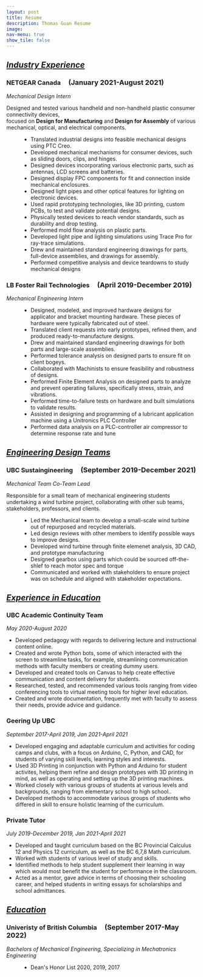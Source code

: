 ```yaml
---
layout: post
title: Resume
description: Thomas Guan Resume
image:
nav-menu: true
show_tile: false
---
```


<html>
<style>
    body {
        animation: fadeInAnimation ease 3s;
        animation-iteration-count: 1;
        animation-fill-mode: forwards;
    }

    @keyframes fadeInAnimation {
        0% {
            opacity: 0;
        }

        100% {
            opacity: 1;
        }
    }
</style>
	<h2><i><u>Industry Experience</u></i></h2>
	<div class="row">
		<dl>
			<h3>NETGEAR Canada &emsp;<font size="4">(January 2021-August 2021)</font></h3>
			<dt><i>Mechanical Design Intern</i></dt>
			<p>Designed and tested various handheld and non-handheld plastic consumer connectivity devices, <br> focused on <b>Design for Manufacturing</b> and <b>Design for Assembly</b> of various mechanical, optical, and electrical components. </p>
			<dd>
				<ul>
					<li>Translated industrial designs into feasible mechanical designs using PTC Creo.</li>
					<li>Developed mechanical mechanisms for consumer devices, such as sliding doors, clips, and hinges.</li>
					<li>Designed devices incorporating various electronic parts, such as antennas, LCD screens and batteries.</li>
					<li>Designed display FPC components for fit and connection inside mechanical enclosures.</li>
					<li>Designed light pipes and other optical features for lighting on electronic devices.</li>
					<li>Used rapid prototyping technologies, like 3D printing, custom PCBs, to test and validate potential designs.</li>
					<li>Physically tested devices to reach vendor standards, such as durability and drop testing.</li>
					<li>Performed mold flow analysis on plastic parts.</li>
					<li>Developed light pipe and lighting simulations using Trace Pro for ray-trace simulations.</li>
					<li>Drew and maintained standard engineering drawings for parts, full-device assemblies, and drawings for assembly.</li>
					<li>Performed competitive analysis and device teardowns to study mechanical designs</li>
				</ul>
			</dd>
		</dl>
	</div>
	<div class="row">
		<dl>
			<h3>LB Foster Rail Technologies &emsp;<font size="4">(April 2019-December 2019)</font></h3>
			<dt><i>Mechanical Engineering Intern</i></dt>
			<dd>
				<!--<p>Designed and tested various handheld and non-handheld plastic consumer connectivity devices, focused on <b>Design for Manufacturing</b> and <b>Design for Assembly</b> of various mechanical, optical, and electrical components. </p>
				--><ul>
				<li>Designed, modeled, and improved hardware designs for applicator and bracket mounting hardware. These pieces of hardware were typically fabricated out of steel.</li>
				<li>Translated client requests into early prototypes, refined them, and produced ready-to-manufacture designs.</li>
				<li>Drew and maintained standard engineering drawings for both parts and large-scale assemblies.</li>
				<li>Performed tolerance analysis on designed parts to ensure fit on client bogeys.</li>
				<li>Collaborated with Machinists to ensure feasibility and robustness of designs.</li>
				<li>Performed Finite Element Analysis on designed parts to analyze and prevent operating failures, specifically stress, strain, and vibrations.</li>
				<li>Performed time-to-failure tests on hardware and built simulations to validate results.</li>
				<li>Assisted in designing and programming of a lubricant application machine using a Unitronics PLC Controller</li>
				<li>Performed data analysis on a PLC-controller air compressor to determine response rate and tune</li>
				</ul>
			</dd>
		</dl>
	</div>
	<h2><i><u>Engineering Design Teams</u></i></h2>
	<!--<hr style="border: solid 1px;" />-->
	<div class="row">
		<dl>
			<h3>UBC Sustaingineering &emsp;<font size="4">(September 2019-December 2021)</font></h3>
			<dt><i>Mechanical Team Co-Team Lead</i></dt>
			<p>Responsible for a small team of mechanical engineering students undertaking a wind turbine project, collaborating with other sub teams, stakeholders, professors, and clients.</p>
			<dd>
				<ul>
				<li>Led the Mechanical team to develop a small-scale wind turbine out of repurposed and recycled materials.</li>
				<li>Led design reviews with other members to identify possible ways to improve designs.</li>
				<li>Developed wind turbine through finite elemenet analysis, 3D CAD, and prototype manufacturing</li>
				<li>Designed gearbox using parts which could be sourced off-the-shlef to reach motor spec and torque</li>
				<li>Communicated and worked with stakeholders to ensure project was on schedule and aligned with stakeholder expectations.</li>
				</ul>
			</dd>
		</dl>
	</div>
	<!--<hr style="border: dotted 1px;" />-->
	<h2><i><u>Experience in Education</u></i></h2>
	<div class="row">
		<div class="4u 12u$(medium)">
			<h3>UBC Academic Continuity Team</h3>
			<dt><i>May 2020-August 2020</i></dt>	
			<ul>
				<li>Developed pedagogy with regards to delivering lecture and instructional content online.</li> 
				<li>Created and wrote Python bots, some of which interacted with the screen to streamline tasks, for example, streamlining communication methods with faculty members or creating dummy users.</li>
				<li>Developed and created tools on Canvas to help create effective communication and content delivery for students.</li>
				<li>Researched, tested, and recommended various tools ranging from video conferencing tools to virtual meeting tools for higher level education.</li>
				<li>Created and wrote documentation, frequently met with faculty to assess their needs, provide advice and guidance.</li>
			</ul>
		</div>
		<div class="4u 12u$(medium)">
			<h3>Geering Up UBC</h3>
			<dt><i>September 2017-April 2019, Jan 2021-April 2021</i></dt>
				<ul>
					<li>Developed engaging and adaptable curriculum and activities for coding camps and clubs, with a focus on Arduino, C, Python, and CAD, for students of varying skill levels, learning styles and interests.</li>
					<li>Used 3D Printing in conjunction with Python and Arduino for student activites, helping them refine and design prototypes with 3D printing in mind, as well as operating and setting up the 3D printing machines.</li>
					<li>Worked closely with various groups of students at various levels and backgrounds, ranging from elementary school to high school..</li>
					<li>Developed methods to accommodate various groups of students who differed in skill to ensure holistic learning of the curriculum.</li>
				</ul>
		</div>
		<div class="4u$ 12u$(medium)">
			<h3>Private Tutor</h3>
			<dt><i>July 2019-December 2019, Jan 2021-April 2021</i></dt>
			<ul>
				<li>Developed and taught curriculum based on the BC Provincial Calculus 12 and Physics 12 curriculum, as well as the BC 6,7,8 Math curriculum.</li>
				<li>Worked with students of various level of study and skills.</li>
				<li>Identified methods to help student supplement their learning in way which would most benefit the student for performance in the classroom.</li>
				<li>Acted as a mentor, gave advice in terms of choosing their schooling career, and helped students in writing essays for scholarships and school admittances.</li>
			</ul>
		</div>
	</div>
	<h2><i><u>Education</u></i></h2>
	<!--<hr style="border: solid 1px;" />-->
	<div class="row">
		<dl>
			<h3>Univeristy of British Columbia &emsp;<font size="4">(September 2017-May 2022)</font></h3>
			<dt><i>Bachelors of Mechanical Engineering, Specializing in Mechatronics Engineering</i></dt>
			<dd>
				<ul>
				<li>Dean's Honor List 2020, 2019, 2017</li>
				</ul>
			</dd>
		</dl>
	</div>
</html>
